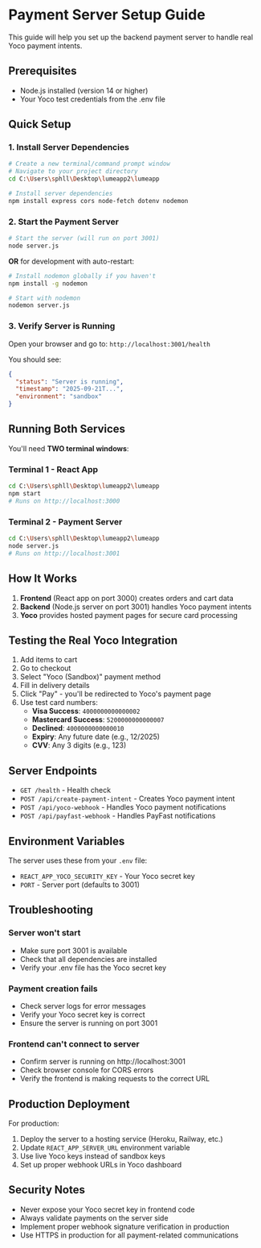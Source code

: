 # Payment Server Setup Guide

This guide will help you set up the backend payment server to handle real Yoco payment intents.

## Prerequisites

- Node.js installed (version 14 or higher)
- Your Yoco test credentials from the .env file

## Quick Setup

### 1. Install Server Dependencies

```bash
# Create a new terminal/command prompt window
# Navigate to your project directory
cd C:\Users\sphll\Desktop\lumeapp2\lumeapp

# Install server dependencies
npm install express cors node-fetch dotenv nodemon
```

### 2. Start the Payment Server

```bash
# Start the server (will run on port 3001)
node server.js
```

**OR** for development with auto-restart:

```bash
# Install nodemon globally if you haven't
npm install -g nodemon

# Start with nodemon
nodemon server.js
```

### 3. Verify Server is Running

Open your browser and go to: `http://localhost:3001/health`

You should see:
```json
{
  "status": "Server is running",
  "timestamp": "2025-09-21T...",
  "environment": "sandbox"
}
```

## Running Both Services

You'll need **TWO terminal windows**:

### Terminal 1 - React App
```bash
cd C:\Users\sphll\Desktop\lumeapp2\lumeapp
npm start
# Runs on http://localhost:3000
```

### Terminal 2 - Payment Server
```bash
cd C:\Users\sphll\Desktop\lumeapp2\lumeapp
node server.js
# Runs on http://localhost:3001
```

## How It Works

1. **Frontend** (React app on port 3000) creates orders and cart data
2. **Backend** (Node.js server on port 3001) handles Yoco payment intents
3. **Yoco** provides hosted payment pages for secure card processing

## Testing the Real Yoco Integration

1. Add items to cart
2. Go to checkout
3. Select "Yoco (Sandbox)" payment method
4. Fill in delivery details
5. Click "Pay" - you'll be redirected to Yoco's payment page
6. Use test card numbers:
   - **Visa Success**: `4000000000000002`
   - **Mastercard Success**: `5200000000000007`
   - **Declined**: `4000000000000010`
   - **Expiry**: Any future date (e.g., 12/2025)
   - **CVV**: Any 3 digits (e.g., 123)

## Server Endpoints

- `GET /health` - Health check
- `POST /api/create-payment-intent` - Creates Yoco payment intent
- `POST /api/yoco-webhook` - Handles Yoco payment notifications
- `POST /api/payfast-webhook` - Handles PayFast notifications

## Environment Variables

The server uses these from your `.env` file:
- `REACT_APP_YOCO_SECURITY_KEY` - Your Yoco secret key
- `PORT` - Server port (defaults to 3001)

## Troubleshooting

### Server won't start
- Make sure port 3001 is available
- Check that all dependencies are installed
- Verify your .env file has the Yoco secret key

### Payment creation fails
- Check server logs for error messages
- Verify your Yoco secret key is correct
- Ensure the server is running on port 3001

### Frontend can't connect to server
- Confirm server is running on http://localhost:3001
- Check browser console for CORS errors
- Verify the frontend is making requests to the correct URL

## Production Deployment

For production:
1. Deploy the server to a hosting service (Heroku, Railway, etc.)
2. Update `REACT_APP_SERVER_URL` environment variable
3. Use live Yoco keys instead of sandbox keys
4. Set up proper webhook URLs in Yoco dashboard

## Security Notes

- Never expose your Yoco secret key in frontend code
- Always validate payments on the server side
- Implement proper webhook signature verification in production
- Use HTTPS in production for all payment-related communications